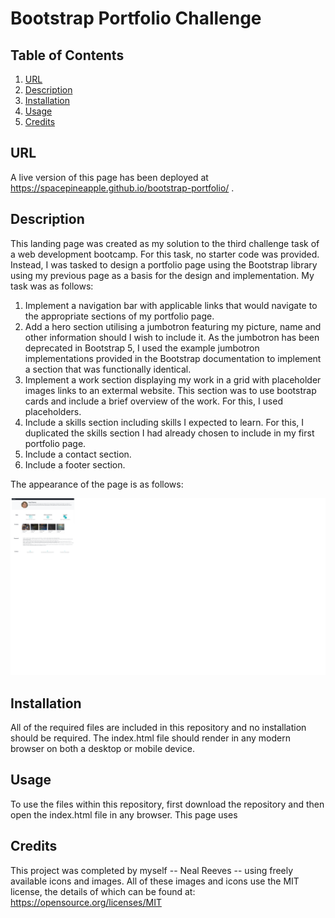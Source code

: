 # Bootstrap Portfolio Challenge

## Table of Contents
1. [URL](#url)
2. [Description](#description)
3. [Installation](#installation)
4. [Usage](#usage)
5. [Credits](#credits)

## URL <a id="url"></a>

A live version of this page has been deployed at
https://spacepineapple.github.io/bootstrap-portfolio/ .

## Description <a id="description"></a>

This landing page was created as my solution to the third challenge task of a
web development bootcamp. For this task, no starter code was provided. Instead,
I was tasked to design a portfolio page using the Bootstrap library using my
previous page as a basis for the design and implementation. My task
was as follows:

1. Implement a navigation bar with applicable links that would navigate to the
   appropriate sections of my portfolio page.
2. Add a hero section utilising a jumbotron featuring my picture, name and other
   information should I wish to include it. As the jumbotron has been deprecated
   in Bootstrap 5, I used the example jumbotron implementations provided in the
   Bootstrap documentation to implement a section that was functionally
   identical.
3. Implement a work section displaying my work in a grid with placeholder images
   links to an extermal website. This section was to use bootstrap cards and
   include a brief overview of the work. For this, I used placeholders.
4. Include a skills section including skills I expected to learn. For this, I
   duplicated the skills section I had already chosen to include in my first
   portfolio page.
5. Include a contact section.
6. Include a footer section.

The appearance of the page is as follows: 

![Screenshot of page on screen](./images/ScreenShot.png)

## Installation <a id="installation"></a>

All of the required files are included in this repository and no installation
should be required. The index.html file should render in any modern browser on
both a desktop or mobile device. 

## Usage <a id="usage"></a>

To use the files within this repository, first download the repository and then
open the index.html file in any browser. This page uses 

## Credits <a id="credits"></a>

This project was completed by myself -- Neal Reeves -- using freely available
icons and images. All of these images and icons use the MIT license, the details
of which can be found at: https://opensource.org/licenses/MIT
